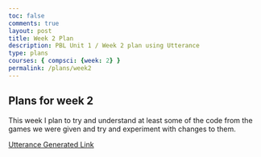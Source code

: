 ```yaml
---
toc: false
comments: true
layout: post
title: Week 2 Plan
description: PBL Unit 1 / Week 2 plan using Utterance
type: plans
courses: { compsci: {week: 2} }
permalink: /plans/week2
---
```

## Plans for week 2
This week I plan to try and understand at least some of the code from the games we were given and try and experiment with changes to them.

[Utterance Generated Link](https://github.com/nighthawkcoders/student/issues/15)